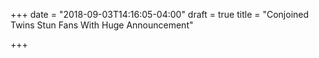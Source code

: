 +++
date = "2018-09-03T14:16:05-04:00"
draft = true
title = "Conjoined Twins Stun Fans With Huge Announcement"

+++
